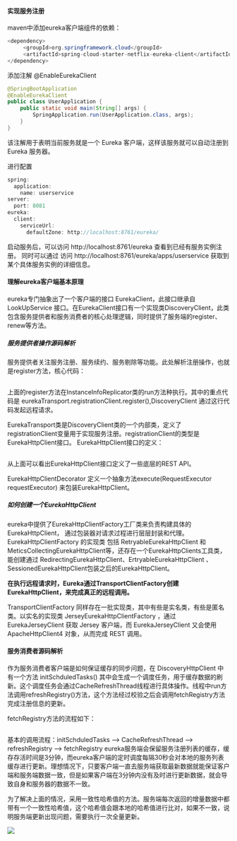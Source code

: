 #### 实现服务注册

maven中添加eureka客户端组件的依赖：

```java
<dependency>
     <groupId>org.springframework.cloud</groupId>
     <artifactId>spring-cloud-starter-netflix-eureka-client</artifactId>
</dependency>
```

添加注解 @EnableEurekaClient

```java
@SpringBootApplication
@EnableEurekaClient
public class UserApplication {
	public static void main(String[] args) {
        SpringApplication.run(UserApplication.class, args);
    }
}
```

该注解用于表明当前服务就是一个 Eureka 客户端，这样该服务就可以自动注册到 Eureka 服务器。

进行配置

```java
spring:
  application:
	name: userservice 
server:
  port: 8081
eureka:
  client:
    serviceUrl:
	  defaultZone: http://localhost:8761/eureka/
```

启动服务后，可以访问 http://localhost:8761/eureka 查看到已经有服务实例注册。 同时可以通过 访问 http://localhost:8761/eureka/apps/userservice 获取到 某个具体服务实例的详细信息。

#### 理解eureka客户端基本原理

eureka专门抽象出了一个客户端的接口 EurekaClient，此接口继承自 LookUpService 接口。在EurekaClient接口有一个实现类DiscoveryClient，此类包含服务提供者和服务消费者的核心处理逻辑，同时提供了服务端的register、renew等方法。

#####  服务提供者操作源码解析

服务提供者关注服务注册、服务续约、服务剔除等功能。此处解析注册操作，也就是register方法，核心代码：

```java

```

上面的register方法在InstanceInfoReplicator类的run方法种执行。其中的重点代码是 eurekaTransport.registrationClient.register(),DiscoveryClient 通过这行代码发起远程请求。

EurekaTransport类是DiscoveryClient类的一个内部类，定义了registrationClient变量用于实现服务注册。registrationClient的类型是EurekaHttpClient接口。 EurekaHttpClient接口的定义：

```java

```

从上面可以看出EurekaHttpClient接口定义了一些底层的REST API。

EurekaHttpClientDecorator 定义一个抽象方法execute(RequestExecutor requestExecutor) 来包装EurekaHttpClient。

##### 如何创建一个EurekaHttpClient

eureka中提供了EurekaHttpClientFactory工厂类来负责构建具体的EurekaHttpClient， 通过包装器对请求过程进行层层封装和代理。EurekaHttpClientFactory 的实现类 包括 RetryableEurekaHttpClient 和 MeticsCollectingEurekaHttpClient等，还存在一个EurekaHttpClients工具类，能创建通过 RedirectingEurekaHttpClient、ErtryableEurekaHttpClient 、SessionedEurekaHttpClient包装之后的EurekaHttpClient。

**在执行远程请求时，Eureka通过TransportClientFactory创建EurekaHttpClient，来完成真正的远程调用。**

TransportClientFactory 同样存在一批实现类，其中有些是实名类，有些是匿名类。以实名的实现类 JerseyEurekaHttpClientFactory ，通过 EurekaJerseyClient 获取 Jersey 客户端，而 EurekaJerseyClient 又会使用 ApacheHttpClient4 对象，从而完成 REST 调用。

####  服务消费者源码解析

作为服务消费者客户端是如何保证缓存的同步问题，在 DiscoveryHttpClient 中有一个方法 initSchduledTasks() 其中会生成一个调度任务，用于缓存数据的刷新。这个调度任务会通过CacheRefreshThread线程进行具体操作。线程中run方法调用refreshRegistry()方法，这个方法经过校验之后会调用fetchRegistry方法完成注册信息的更新。

fetchRegistry方法的流程如下：

```java

```

基本的调用流程：initSchduledTasks --> CacheRefreshThread -->  refreshRegistry -->  fetchRegistry
eureka服务端会保留服务注册列表的缓存，缓存存活时间是3分钟，而eureka客户端的定时调度每隔30秒会对本地的服务列表缓存进行更新。理想情况下，只要客户端一直去服务端获取最新数据就能保证客户端和服务端数据一致，但是如果客户端在3分钟内没有及时进行更新数据，就会导致自身和服务器的数据不一致。

为了解决上面的情况，采用一致性哈希值的方法。服务端每次返回的增量数据中都带有一个一致性哈希值，这个哈希值会跟本地的哈希值进行比对，如果不一致，说明服务端更新出现问题，需要执行一次全量更新。

![](C:\Users\xia\AppData\Roaming\Typora\typora-user-images\1605010834167.png)

